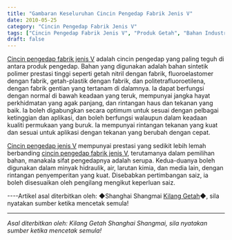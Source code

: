 ```yaml
---
title: "Gambaran Keseluruhan Cincin Pengedap Fabrik Jenis V"
date: 2010-05-25
category: "Cincin Pengedap Fabrik Jenis V"
tags: ["Cincin Pengedap Fabrik Jenis V", "Produk Getah", "Bahan Industri"]
draft: false
---
```


[Cincin pengedap fabrik jenis V](http://www.smpolymer.com/vxingjiabumifengquan/) adalah cincin pengedap yang paling teguh di antara produk pengedap. Bahan yang digunakan adalah bahan sintetik polimer prestasi tinggi seperti getah nitril dengan fabrik, fluoroelastomer dengan fabrik, getah-plastik dengan fabrik, dan politetrafluoroetilena, dengan fabrik gentian yang tertanam di dalamnya. Ia dapat berfungsi dengan normal di bawah keadaan yang teruk, mempunyai jangka hayat perkhidmatan yang agak panjang, dan rintangan haus dan tekanan yang baik. Ia boleh digabungkan secara optimum untuk sesuai dengan pelbagai ketinggian dan aplikasi, dan boleh berfungsi walaupun dalam keadaan kualiti permukaan yang buruk. Ia mempunyai rintangan tekanan yang kuat dan sesuai untuk aplikasi dengan tekanan yang berubah dengan cepat.

[Cincin pengedap jenis V](http://www.smpolymer.com/) mempunyai prestasi yang sedikit lebih lemah berbanding [cincin pengedap fabrik jenis V](http://www.smpolymer.com/vxingjiabumifengquan/), terutamanya dalam pemilihan bahan, manakala sifat pengedapnya adalah serupa. Kedua-duanya boleh digunakan dalam minyak hidraulik, air, larutan kimia, dan media lain, dengan rintangan penyemperitan yang kuat. Disebabkan pertimbangan saiz, ia boleh disesuaikan oleh pengilang mengikut keperluan saiz.

----Artikel asal diterbitkan oleh: ◆Shanghai Shangmai [Kilang Getah](http://www.smpolymer.com/)◆, sila nyatakan sumber ketika mencetak semula!

---

*Asal diterbitkan oleh: Kilang Getah Shanghai Shangmai, sila nyatakan sumber ketika mencetak semula!*